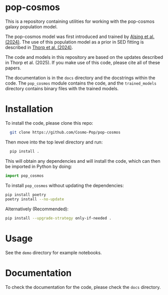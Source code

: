 # pop-cosmos

This is a repository containing utilities for working with the pop-cosmos galaxy population model. 

The pop-cosmos model was first introduced and trained by [Alsing et al. (2024)](https://arxiv.org/abs/2402.00935). The use of this population model as a prior in SED fitting is described in [Thorp et al. (2024)](https://arxiv.org/abs/2406.19437). 

The code and models in this repository are based on the updates described in Thorp et al. (2025). If you make use of this code, please cite all of these papers.

The documentation is in the `docs` directory and the docstrings within the code. The `pop_cosmos` module contains the code, and the `trained_models` directory contains binary files with the trained models.

# Installation
To install the code, please clone this repo:
```bash
  git clone https://github.com/Cosmo-Pop/pop-cosmos
```
Then move into the top level directory and run:
```bash
  pip install .
```
This will obtain any dependencies and will install the code, which can then be imported in Python by doing:
```python
import pop_cosmos
```
To install `pop_cosmos` without updating the dependencies:
```bash
pip install poetry
poetry install --no-update
```
Alternatively (Recommended):
```bash
pip install --upgrade-strategy only-if-needed .
```

# Usage
See the `demo` directory for example notebooks.

# Documentation
To check the documentation for the code, please check the `docs` directory.
